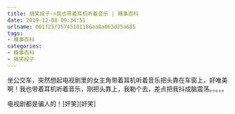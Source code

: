 ```yaml
---
title: 搞笑段子->我也带着耳机听着音乐 | 糗事百科
date: 2019-12-08 09:34:51
urlname: 001f25f35745101186aa8a063d25a685
tags: 
- 糗事百科
categories:
- 糗事百科
- 搞笑段子
---
```

坐公交车，突然想起电视剧里的女主角带着耳机听着音乐把头靠在车窗上，好唯美啊！我也带着耳机听着音乐，刚把头靠上，我勒个去，差点把我抖成脑震荡。。。。。

电视剧都是骗人的！[奸笑][奸笑]


